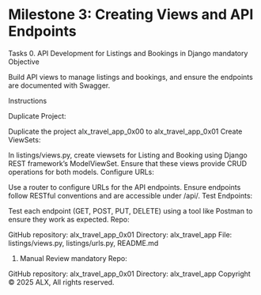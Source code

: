 # Milestone 3: Creating Views and API Endpoints
Tasks
0. API Development for Listings and Bookings in Django
mandatory
Objective

Build API views to manage listings and bookings, and ensure the endpoints are documented with Swagger.

Instructions

Duplicate Project:

Duplicate the project alx_travel_app_0x00 to alx_travel_app_0x01
Create ViewSets:

In listings/views.py, create viewsets for Listing and Booking using Django REST framework’s ModelViewSet.
Ensure that these views provide CRUD operations for both models.
Configure URLs:

Use a router to configure URLs for the API endpoints.
Ensure endpoints follow RESTful conventions and are accessible under /api/.
Test Endpoints:

Test each endpoint (GET, POST, PUT, DELETE) using a tool like Postman to ensure they work as expected.
Repo:

GitHub repository: alx_travel_app_0x01
Directory: alx_travel_app
File: listings/views.py, listings/urls.py, README.md
1. Manual Review
mandatory
Repo:

GitHub repository: alx_travel_app_0x01
Directory: alx_travel_app
Copyright © 2025 ALX, All rights reserved.